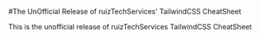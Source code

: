 #The UnOfficial Release of ruizTechServices' TailwindCSS CheatSheet

This is the unofficial release of ruizTechServices TailwindCSS CheatSheet